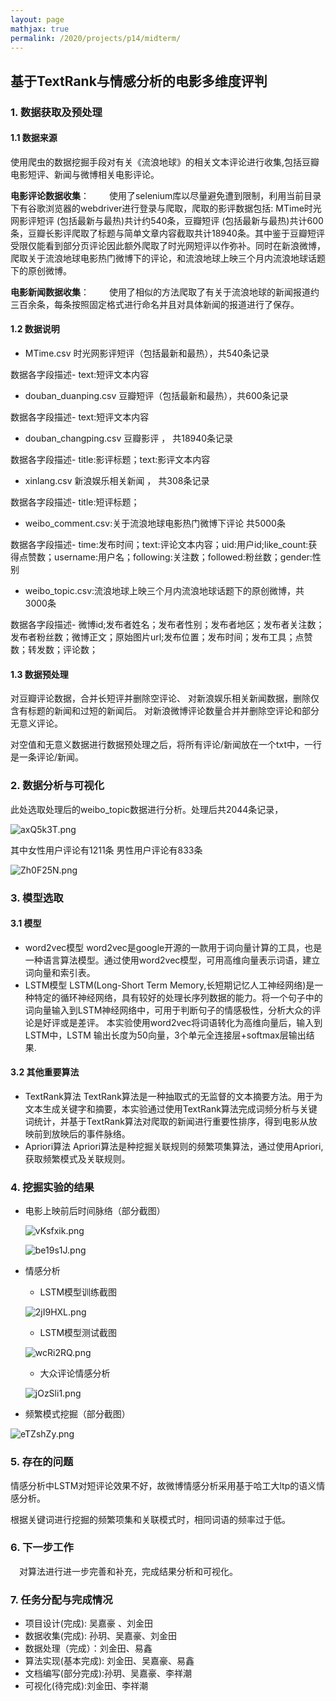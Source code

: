 ```yaml
---
layout: page
mathjax: true
permalink: /2020/projects/p14/midterm/
---
```


## 基于TextRank与情感分析的电影多维度评判

### 1. 数据获取及预处理

#### 1.1 数据来源

使用爬虫的数据挖掘手段对有关《流浪地球》的相关文本评论进行收集,包括豆瓣电影短评、新闻与微博相关电影评论。

**电影评论数据收集**：   使用了selenium库以尽量避免遭到限制，利用当前目录下有谷歌浏览器的webdriver进行登录与爬取，爬取的影评数据包括: MTime时光网影评短评 (包括最新与最热)共计约540条，豆瓣短评 (包括最新与最热)共计600条，豆瓣长影评爬取了标题与简单文章内容截取共计18940条。其中鉴于豆瓣短评受限仅能看到部分页评论因此额外爬取了时光网短评以作弥补。同时在新浪微博，爬取关于流浪地球电影热门微博下的评论，和流浪地球上映三个月内流浪地球话题下的原创微博。

**电影新闻数据收集**：   使用了相似的方法爬取了有关于流浪地球的新闻报道约三百余条，每条按照固定格式进行命名并且对具体新闻的报道进行了保存。

#### 1.2 数据说明

* MTime.csv 时光网影评短评（包括最新和最热），共540条记录

数据各字段描述- text:短评文本内容

* douban_duanping.csv 豆瓣短评（包括最新和最热），共600条记录

数据各字段描述- text:短评文本内容

* douban_changping.csv 豆瓣影评 ， 共18940条记录

数据各字段描述- title:影评标题；text:影评文本内容

* xinlang.csv 新浪娱乐相关新闻 ， 共308条记录

数据各字段描述- title:短评标题；

* weibo_comment.csv:关于流浪地球电影热门微博下评论 共5000条

数据各字段描述- time:发布时间；text:评论文本内容；uid:用户id;like_count:获得点赞数；username:用户名；following:关注数；followed:粉丝数；gender:性别

* weibo_topic.csv:流浪地球上映三个月内流浪地球话题下的原创微博，共3000条

数据各字段描述- 微博id;发布者姓名；发布者性别；发布者地区；发布者关注数；发布者粉丝数；微博正文；原始图片url;发布位置；发布时间；发布工具；点赞数；转发数；评论数；

#### 1.3 数据预处理

对豆瓣评论数据，合并长短评并删除空评论、 对新浪娱乐相关新闻数据，删除仅含有标题的新闻和过短的新闻后。 对新浪微博评论数量合并并删除空评论和部分无意义评论。

对空值和无意义数据进行数据预处理之后，将所有评论/新闻放在一个txt中，一行是一条评论/新闻。

### 2. 数据分析与可视化

此处选取处理后的weibo_topic数据进行分析。处理后共2044条记录，

![axQ5k3T.png](https://i.imgur.com/axQ5k3T.png)

其中女性用户评论有1211条 男性用户评论有833条

![Zh0F25N.png](https://i.imgur.com/Zh0F25N.png)

### 3. 模型选取

#### 3.1 模型

* word2vec模型 word2vec是google开源的一款用于词向量计算的工具，也是一种语言算法模型。通过使用word2vec模型，可用高维向量表示词语，建立词向量和索引表。
* LSTM模型 LSTM(Long-Short Term Memory,长短期记忆人工神经网络)是一种特定的循环神经网络，具有较好的处理长序列数据的能力。将一个句子中的词向量输入到LSTM神经网络中，可用于判断句子的情感极性，分析大众的评论是好评或是差评。 本实验使用word2vec将词语转化为高维向量后，输入到LSTM中，LSTM 输出长度为50向量，3个单元全连接层+softmax层输出结果.

#### 3.2 其他重要算法

* TextRank算法 TextRank算法是一种抽取式的无监督的文本摘要方法。用于为文本生成关键字和摘要，本实验通过使用TextRank算法完成词频分析与关键词统计，并基于TextRank算法对爬取的新闻进行重要性排序，得到电影从放映前到放映后的事件脉络。
* Apriori算法 Apriori算法是种挖掘关联规则的频繁项集算法，通过使用Apriori,获取频繁模式及关联规则。

### 4. 挖掘实验的结果

* 电影上映前后时间脉络（部分截图）

  ![vKsfxik.png](https://i.imgur.com/vKsfxik.png)

  ![be19s1J.png](https://i.imgur.com/be19s1J.png)

* 情感分析

  * LSTM模型训练截图

  ![2jI9HXL.png](https://i.imgur.com/2jI9HXL.png)

  * LSTM模型测试截图

  ![wcRi2RQ.png](https://i.imgur.com/wcRi2RQ.png)

  * 大众评论情感分析

  ![jOzSli1.png](https://i.imgur.com/jOzSli1.png)

* 频繁模式挖掘（部分截图）

![eTZshZy.png](https://i.imgur.com/eTZshZy.png)

### 5. 存在的问题

情感分析中LSTM对短评论效果不好，故微博情感分析采用基于哈工大ltp的语义情感分析。

根据关键词进行挖掘的频繁项集和关联模式时，相同词语的频率过于低。

### 6. 下一步工作

 对算法进行进一步完善和补充，完成结果分析和可视化。

### 7. 任务分配与完成情况

* 项目设计(完成): 吴嘉豪 、刘金田
* 数据收集(完成): 孙玥、吴嘉豪、刘金田
* 数据处理（完成）：刘金田、易鑫
* 算法实现(基本完成): 刘金田、吴嘉豪、易鑫
* 文档编写(部分完成):孙玥、吴嘉豪、李祥潮
* 可视化(待完成):刘金田、李祥潮
